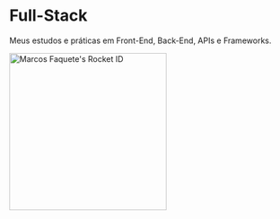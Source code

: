 # Full-Stack
Meus estudos e práticas em Front-End, Back-End,  APIs e Frameworks.

<a href="https://app.rocketseat.com.br/me/marcosfaquete"><img src="https://app.rocketseat.com.br/api/rocketid/share?slug=marcosfaquete&type=card" width="280" alt="Marcos Faquete's Rocket ID"/></a>
